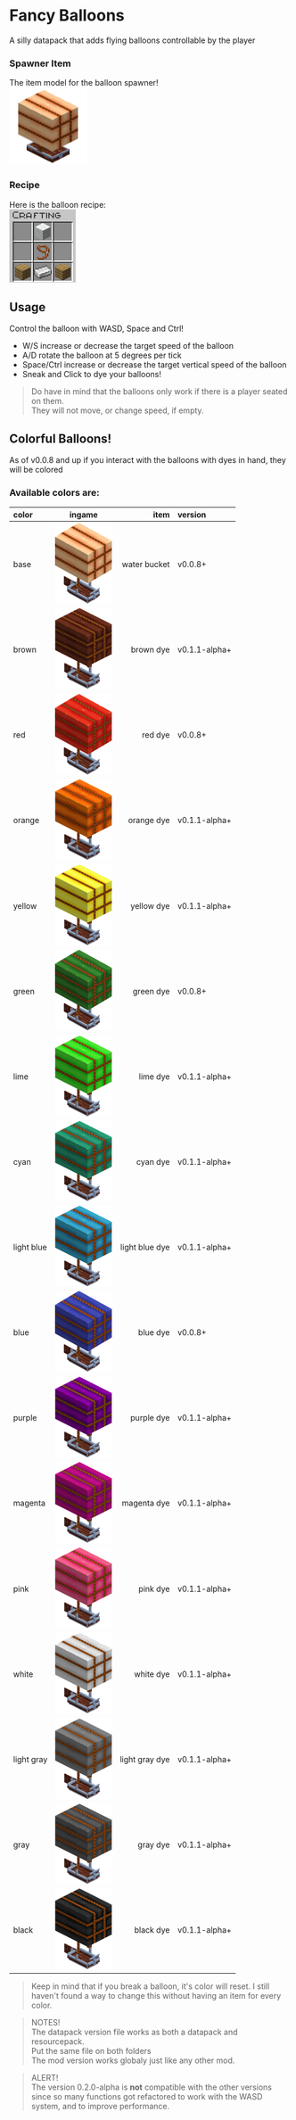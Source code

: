 # Fancy Balloons

A silly datapack that adds flying balloons controllable by the player

### Spawner Item

The item model for the balloon spawner!<br/>
![item](/readme-assets/icon.png)

### Recipe

Here is the balloon recipe:<br/>
![recipe](/readme-assets/recipe.png)

## Usage

Control the balloon with WASD, Space and Ctrl!

-   W/S increase or decrease the target speed of the balloon
-   A/D rotate the balloon at 5 degrees per tick
-   Space/Ctrl increase or decrease the target vertical speed of the balloon
-   Sneak and Click to dye your balloons!

> Do have in mind that the balloons only work if there is a player seated on them.<br/>They will not move, or change speed, if empty.

## Colorful Balloons!

As of v0.0.8 and up if you interact with the balloons with dyes in hand, they will be colored

### Available colors are:

| color      |                    ingame                    |           item | version       |
| :--------- | :------------------------------------------: | -------------: | :------------ |
| base       |       ![base](/readme-assets/base.png)       |   water bucket | v0.0.8+       |
| brown      |      ![brown](/readme-assets/brown.png)      |      brown dye | v0.1.1-alpha+ |
| red        |        ![red](/readme-assets/red.png)        |        red dye | v0.0.8+       |
| orange     |     ![orange](/readme-assets/orange.png)     |     orange dye | v0.1.1-alpha+ |
| yellow     |     ![yellow](/readme-assets/yellow.png)     |     yellow dye | v0.1.1-alpha+ |
| green      |      ![green](/readme-assets/green.png)      |      green dye | v0.0.8+       |
| lime       |       ![lime](/readme-assets/lime.png)       |       lime dye | v0.1.1-alpha+ |
| cyan       |       ![cyan](/readme-assets/cyan.png)       |       cyan dye | v0.1.1-alpha+ |
| light blue | ![light blue](/readme-assets/light_blue.png) | light blue dye | v0.1.1-alpha+ |
| blue       |       ![blue](/readme-assets/blue.png)       |       blue dye | v0.0.8+       |
| purple     |     ![purple](/readme-assets/purple.png)     |     purple dye | v0.1.1-alpha+ |
| magenta    |    ![magenta](/readme-assets/magenta.png)    |    magenta dye | v0.1.1-alpha+ |
| pink       |       ![pink](/readme-assets/pink.png)       |       pink dye | v0.1.1-alpha+ |
| white      |      ![white](/readme-assets/white.png)      |      white dye | v0.1.1-alpha+ |
| light gray | ![light gray](/readme-assets/light_gray.png) | light gray dye | v0.1.1-alpha+ |
| gray       |       ![gray](/readme-assets/gray.png)       |       gray dye | v0.1.1-alpha+ |
| black      |      ![black](/readme-assets/black.png)      |      black dye | v0.1.1-alpha+ |

> Keep in mind that if you break a balloon, it's color will reset. I still haven't found a way to change this without having an item for every color.

> NOTES!<br/>The datapack version file works as both a datapack and resourcepack.<br/>Put the same file on both folders<br />The mod version works globaly just like any other mod.

> ALERT!<br/>The version 0.2.0-alpha is **not** compatible with the other versions since so many functions got refactored to work with the WASD system, and to improve performance.
